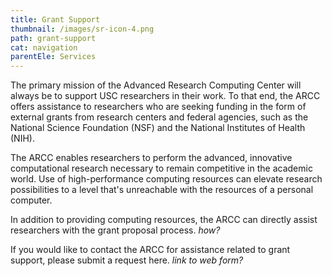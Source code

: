 ```yaml
---
title: Grant Support
thumbnail: /images/sr-icon-4.png
path: grant-support
cat: navigation
parentEle: Services
---
```

The primary mission of the Advanced Research Computing Center will always be to support USC researchers in their work. To that end, the ARCC offers assistance to researchers who are seeking funding in the form of external grants from research centers and federal agencies, such as the National Science Foundation (NSF) and the National Institutes of Health (NIH).

The ARCC enables researchers to perform the advanced, innovative computational research necessary to remain competitive in the academic world. Use of high-performance computing resources can elevate research possibilities to a level that's unreachable with the resources of a personal computer.

In addition to providing computing resources, the ARCC can directly assist researchers with the grant proposal process. *how?*

If you would like to contact the ARCC for assistance related to grant support, please submit a request here. *link to web form?*